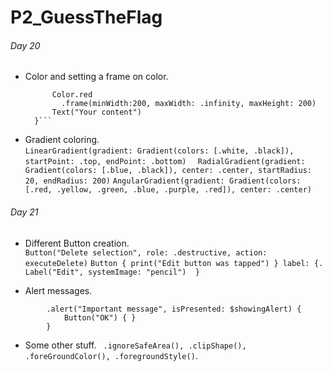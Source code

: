 # P2_GuessTheFlag
###### Day 20
- Color and setting a frame on color.  
  ``` ZStack {
        Color.red
          .frame(minWidth:200, maxWidth: .infinity, maxHeight: 200)
        Text("Your content")
    }```
- Gradient coloring.   
```LinearGradient(gradient: Gradient(colors: [.white, .black]), startPoint: .top, endPoint: .bottom)  ```
```RadialGradient(gradient: Gradient(colors: [.blue, .black]), center: .center, startRadius: 20, endRadius: 200)```
```AngularGradient(gradient: Gradient(colors: [.red, .yellow, .green, .blue, .purple, .red]), center: .center)```

###### Day 21
- Different Button creation.   
```Button("Delete selection", role: .destructive, action: executeDelete)```
```Button { print("Edit button was tapped") } label: {.   Label("Edit", systemImage: "pencil")  } ```

- Alert messages. 
``` Button("Show Alert") {     showingAlert = true.  }
        .alert("Important message", isPresented: $showingAlert) {
            Button("OK") { }
        }
```        
        
- Some other stuff. 
``` .ignoreSafeArea(), .clipShape(), .foreGroundColor(), .foregroundStyle()```. 
